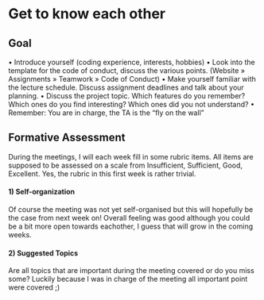 # Get to know each other

## Goal 

• Introduce yourself (coding experience, interests, hobbies)
• Look into the template for the code of conduct, discuss the various points. (Website » Assignments » Teamwork » Code of Conduct)
• Make yourself familiar with the lecture schedule. Discuss assignment deadlines and talk about your planning.
• Discuss the project topic. Which features do you remember? Which ones do you find interesting? Which ones did you not understand?
• Remember: You are in charge, the TA is the “fly on the wall”

## Formative Assessment

During the meetings, I will each week fill in some rubric items. All items are supposed to be assessed on a scale from Insufficient, Sufficient, Good, Excellent.
Yes, the rubric in this first week is rather trivial.


#### 1) Self-organization

Of course the meeting was not yet self-organised but this will hopefully be the case from next week on! Overall feeling was good although you could be a bit more open towards eachother, I guess that will grow in the coming weeks.


#### 2) Suggested Topics

Are all topics that are important during the meeting covered or do you miss some? Luckily because I was in charge of the meeting all important point were covered ;) 